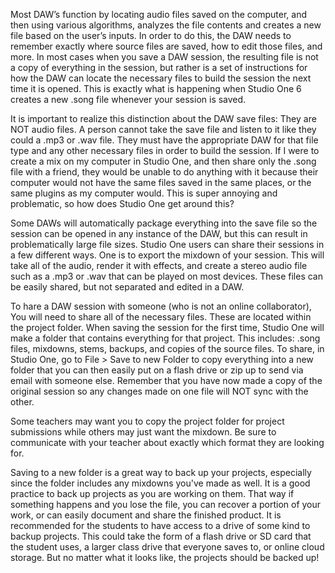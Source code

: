 Most DAW’s function by locating audio files saved on the computer, and then using various algorithms, analyzes the file contents and creates a new file based on the user’s inputs. In order to do this, the DAW needs to remember exactly where source files are saved, how to edit those files, and more. In most cases when you save a DAW session, the resulting file is not a copy of everything in the session, but rather is a set of instructions for how the DAW can locate the necessary files to build the session the next time it is opened. This is exactly what is happening when Studio One 6 creates a new .song file whenever your session is saved. 

It is important to realize this distinction about the DAW save files: They are NOT audio files. A person cannot take the save file and listen to it like they could a .mp3 or .wav file. They must have the appropriate DAW for that file type and any other necessary files in order to build the session. If I were to create a mix on my computer in Studio One, and then share only the .song file with a friend, they would be unable to do anything with it because their computer would not have the same files saved in the same places, or the same plugins as my computer would. This is super annoying and problematic, so how does Studio One get around this?

Some DAWs will automatically package everything into the save file so the session can be opened in any instance of the DAW, but this can result in problematically large file sizes. Studio One users can share their sessions in a few different ways. One is to export the mixdown of your session. This will take all of the audio, render it with effects, and create a stereo audio file such as a .mp3 or .wav that can be played on most devices. These files can be easily shared, but not separated and edited in a DAW. 

To hare a DAW session with someone (who is not an online collaborator), You will need to share all of the necessary files. These are located within the project folder. When saving the session for the first time, Studio One will make a folder that contains everything for that project. This includes: .song files, mixdowns, stems, backups, and copies of the source files. To share, in Studio One, go to File > Save to new Folder to copy everything into a new folder that you can then easily put on a flash drive or zip up to send via email with someone else. Remember that you have now made a copy of the original session so any changes made on one file will NOT sync with the other.

Some teachers may want you to copy the project folder for project submissions while others may just want the mixdown. Be sure to communicate with your teacher about exactly which format they are looking for.

Saving to a new folder is a great way to back up your projects, especially since the folder includes any mixdowns you've made as well. It is a good practice to back up projects as you are working on them. That way if something happens and you lose the file, you can recover a portion of your work, or can easily document and share the finished product. It is recommended for the students to have access to a drive of some kind to backup projects. This could take the form of a flash drive or SD card that the student uses, a larger class drive that everyone saves to, or online cloud storage. But no matter what it looks like, the projects should be backed up!
